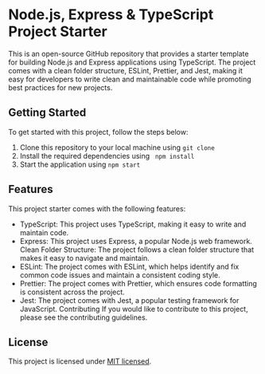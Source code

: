 # Node.js, Express & TypeScript Project Starter


This is an open-source GitHub repository that provides a starter template for building Node.js and Express applications using TypeScript. The project comes with a clean folder structure, ESLint, Prettier, and Jest, making it easy for developers to write clean and maintainable code while promoting best practices for new projects.

## Getting Started
To get started with this project, follow the steps below:

1. Clone this repository to your local machine using ```git clone```
2. Install the required dependencies using ``` npm install```
3. Start the application using ```npm start```

## Features
This project starter comes with the following features:

- TypeScript: This project uses TypeScript, making it easy to write and maintain code.
- Express: This project uses Express, a popular Node.js web framework.
Clean Folder Structure: The project follows a clean folder structure that makes it easy to navigate and maintain.
- ESLint: The project comes with ESLint, which helps identify and fix common code issues and maintain a consistent coding style.
- Prettier: The project comes with Prettier, which ensures code formatting is consistent across the project.
- Jest: The project comes with Jest, a popular testing framework for JavaScript.
Contributing
If you would like to contribute to this project, please see the contributing guidelines.

## License
This project is licensed under [MIT licensed](LICENSE).
